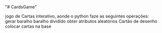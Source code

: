 "# CardsGame"

jogo de Cartas interativo, aonde o python faze as seguintes operações:
   gerar baralho 
   baralho dividido
   obter atributos aleatórios
   Cartão de desenho
   colocar cartas na base
